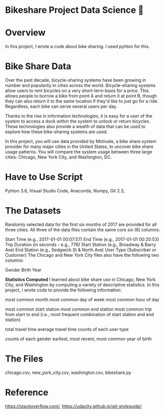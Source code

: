 # Bikeshare Project Data Science 👋


# Overview 

In this project, I wrote a code about bike sharing. I used pyhton for this.

# Bike Share Data 

Over the past decade, bicycle-sharing systems have been growing in number and popularity in cities across the world. Bicycle-sharing systems allow users to rent bicycles on a very short-term basis for a price. This allows people to borrow a bike from point A and return it at point B, though they can also return it to the same location if they'd like to just go for a ride. Regardless, each bike can serve several users per day.

Thanks to the rise in information technologies, it is easy for a user of the system to access a dock within the system to unlock or return bicycles. These technologies also provide a wealth of data that can be used to explore how these bike-sharing systems are used.

In this project, you will use data provided by Motivate, a bike share system provider for many major cities in the United States, to uncover bike share usage patterns. You will compare the system usage between three large cities: Chicago, New York City, and Washington, DC.

# Have to Use Script 

Pyhton 3.6,
Visual Studio Code,
Anaconda,
Numpy,
Git 2.3,


# The Datasets 
Randomly selected data for the first six months of 2017 are provided for all three cities. All three of the data files contain the same core six (6) columns:

Start Time (e.g., 2017-01-01 00:07:57)
End Time (e.g., 2017-01-01 00:20:53)
Trip Duration (in seconds - e.g., 776)
Start Station (e.g., Broadway & Barry Ave)
End Station (e.g., Sedgwick St & North Ave)
User Type (Subscriber or Customer)
The Chicago and New York City files also have the following two columns:

Gender
Birth Year

**Statistics Computed**
I learned about bike share use in Chicago, New York City, and Washington by computing a variety of descriptive statistics. In this project, i wrote code to provide the following information:

most common month
most common day of week
most common hour of day

most common start station
most common end station
most common trip from start to end (i.e., most frequent combination of start station and end station)

total travel time
average travel time
counts of each user type

counts of each gender
earliest, most recent, most common year of birth 

# The Files 
chicago.csv,
new_york_city.csv,
washington.csv,
bikeshare.py

# Reference 
https://stackoverflow.com/,
https://udacity.github.io/git-styleguide/


